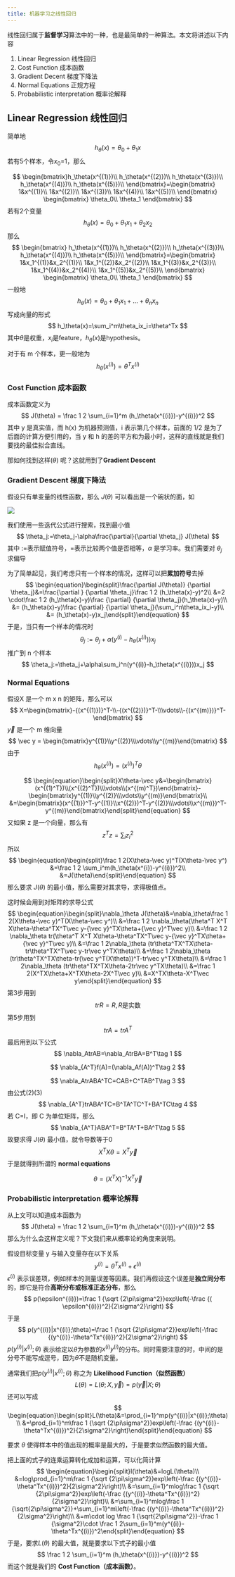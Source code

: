 ```yaml
---
title: 机器学习之线性回归
---
```


线性回归属于**监督学习**算法中的一种，也是最简单的一种算法。本文将讲述以下内容

1. Linear Regression 线性回归
2. Cost Function 成本函数
3. Gradient Decent 梯度下降法
4. Normal Equations 正规方程
5. Probabilistic interpretation 概率论解释

## Linear Regression 线性回归

简单地
$$
h_\theta(x)=\theta_0+\theta_1x
$$
若有5个样本，令$x_0$=1，那么

$$
\begin{bmatrix}h_\theta(x^{(1)})\\
h_\theta(x^{(2)})\\
h_\theta(x^{(3)})\\
h_\theta(x^{(4)})\\
h_\theta(x^{(5)})\\
\end{bmatrix}=\begin{bmatrix}
1&x^{(1)}\\
1&x^{(2)}\\
1&x^{(3)}\\
1&x^{(4)}\\
1&x^{(5)}\\
\end{bmatrix}
\begin{bmatrix}
\theta_0\\
\theta_1
\end{bmatrix}
$$
若有2个变量
$$
h_\theta(x)=\theta_0+\theta_1x_1+\theta_2x_2
$$
那么
$$
\begin{bmatrix}
h_\theta(x^{(1)})\\
h_\theta(x^{(2)})\\
h_\theta(x^{(3)})\\
h_\theta(x^{(4)})\\
h_\theta(x^{(5)})\\
\end{bmatrix}=\begin{bmatrix}
1&x_1^{(1)}&x_2^{(1)}\\
1&x_1^{(2)}&x_2^{(2)}\\
1&x_1^{(3)}&x_2^{(3)}\\
1&x_1^{(4)}&x_2^{(4)}\\
1&x_1^{(5)}&x_2^{(5)}\\
\end{bmatrix}
\begin{bmatrix}
\theta_0\\
\theta_1
\end{bmatrix}
$$
一般地
$$
h_\theta(x) = \theta_0 + \theta_1x_1+...+\theta_nx_n
$$
写成向量的形式
$$
h_\theta(x)=\sum_i^m\theta_ix_i=\theta^Tx
$$
其中$\theta$是权重，$x_i$是feature，$h_\theta(x)$是hypothesis。

对于有 m 个样本，更一般地为
$$
h_\theta(x^{(i)})=\theta^Tx^{(i)}
$$

### Cost Function 成本函数

成本函数定义为
$$
J(\theta) = \frac 1 2 \sum_{i=1}^m (h_\theta(x^{(i)})-y^{(i)})^2
$$
其中 y 是真实值，而 h(x) 为机器预测值，i 表示第几个样本，前面的 1/2 是为了后面的计算方便引用的，当 y 和 h 的差的平方和为最小时，这样的直线就是我们要找的最佳拟合直线。

那如何找到这样$(\theta)$ 呢？这就用到了**Gradient Descent**

### Gradient Descent 梯度下降法

假设只有单变量的线性函数，那么 $J(\theta)$ 可以看出是一个碗状的面，如

![](http://angrycode.qiniudn.com/1346902099_4852.png)



我们使用一些迭代公式进行搜索，找到最小值
$$
\theta_j:=\theta_j-\alpha\frac{\partial}{\partial \theta_j} J(\theta)
$$
其中 :=表示赋值符号，=表示比较两个值是否相等，$\alpha$ 是学习率。我们需要对 $\theta_j$ 求偏导

为了简单起见，我们考虑只有一个样本的情况，这样可以把**累加符号**去掉
$$
\begin{equation}\begin{split}\frac{\partial J(\theta)} {\partial \theta_j}&=\frac{\partial } {\partial \theta_j}\frac 1 2 (h_\theta(x)-y)^2\\
&=2 \cdot\frac 1 2 (h_\theta(x)-y)\frac {\partial} {\partial \theta_j}(h_\theta(x)-y)\\
&= (h_\theta(x)-y)\frac {\partial} {\partial \theta_j}(\sum_i^n\theta_ix_i-y)\\
&= (h_\theta(x)-y)x_j\end{split}\end{equation}
$$
于是，当只有一个样本的情况时
$$
\theta_j:=\theta_j+\alpha(y^{(i)}-h_\theta(x^{(i)}))x_j
$$
推广到 n 个样本
$$
\theta_j:=\theta_j+\alpha\sum_i^n(y^{(i)}-h_\theta(x^{(i)}))x_j
$$
### Normal Equations

假设X 是一个 m x n 的矩阵，那么可以
$$
X=\begin{bmatrix}-{(x^{(1)})}^T-\\-{(x^{(2)})}^T-\\\vdots\\-{(x^{(m)})}^T-\end{bmatrix}
$$
$\vec y$ 是一个 m 维向量
$$
\vec y = \begin{bmatrix}y^{(1)}\\y^{(2)}\\\vdots\\y^{(m)}\end{bmatrix}
$$
由于
$$
h_\theta(x^{(i)})=(x^{(i)})^T\theta
$$

$$
\begin{equation}\begin{split}X\theta-\vec y&=\begin{bmatrix}(x^{(1)^T})\\(x^{(2)^T})\\\vdots\\(x^{(m)^T})\end{bmatrix}-\begin{bmatrix}y^{(1)}\\y^{(2)}\\\vdots\\y^{(m)}\end{bmatrix}\\
&=\begin{bmatrix}(x^{(1)})^T-y^{(1)}\\x^{(2)})^T-y^{(2)}\\\vdots\\x^{(m)})^T-y^{(m)}\end{bmatrix}\end{split}\end{equation}
$$
又如果 z 是一个向量，那么有
$$
z^Tz=\sum_iz_i^2
$$
所以
$$
\begin{equation}\begin{split}\frac 1 2(X\theta-\vec y)^T(X\theta-\vec y^)
&=\frac 1 2 \sum_i^m(h_\theta(x^{i})-y^{(i)})^2\\
&=J(\theta)\end{split}\end{equation}
$$
那么要求 $J(\theta)$ 的最小值，那么需要对其求导，求得极值点。

这时候会用到对矩阵的求导公式
$$
\begin{equation}\begin{split}\nabla_\theta J(\theta)&=\nabla_\theta\frac 1 2(X\theta-\vec y)^T(X\theta-\vec y^)\\
&=\frac 1 2 \nabla_\theta(\theta^T X^T X\theta-\theta^TX^T\vec y-{\vec y}^TX\theta+{\vec y}^T\vec y)\\
&=\frac 1 2 \nabla_\theta tr(\theta^T X^T X\theta-\theta^TX^T\vec y-{\vec y}^TX\theta+{\vec y}^T\vec y)\\
&=\frac 1 2\nabla_\theta (tr\theta^TX^TX\theta-tr\theta^TX^T\vec y-tr\vec y^TX\theta)\\
&=\frac 1 2\nabla_\theta (tr\theta^TX^TX\theta-tr(\vec y^T(X\theta))^T-tr\vec y^TX\theta)\\
&=\frac 1 2\nabla_\theta (tr\theta^TX^TX\theta-2tr\vec y^TX\theta)\\
&=\frac 1 2(X^TX\theta+X^TX\theta-2X^T\vec y)\\
&=X^TX\theta-X^T\vec y\end{split}\end{equation}
$$
第3步用到
$$
trR=R,\text {$R$是实数}
$$
第5步用到
$$
 trA=trA^T
$$
最后用到以下公式
$$
\nabla_AtrAB=\nabla_AtrBA=B^T\tag 1
$$

$$
\nabla_{A^T}f(A)=(\nabla_Af(A))^T\tag 2
$$

$$
\nabla_AtrABA^TC=CAB+C^TAB^T\tag 3
$$
由公式(2)(3)
$$
\nabla_{A^T}trABA^TC=B^TA^TC^T+BA^TC\tag 4
$$
若 C=I，即 C 为单位矩阵，那么
$$
\nabla_{A^T}ABA^T=B^TA^T+BA^T\tag 5
$$
 故要求得 $J(\theta)$ 最小值，就令导数等于0
$$
X^TX\theta=X^T\vec y
$$
于是就得到所谓的 **normal equations**

$$
\theta=(X^TX)^{-1}X^T\vec y
$$
### Probabilistic interpretation 概率论解释

从上文可以知道成本函数为
$$
J(\theta) = \frac 1 2 \sum_{i=1}^m (h_\theta(x^{(i)})-y^{(i)})^2
$$
那么为什么会这样定义呢？下文我们来从概率论的角度来说明。

假设目标变量 y 与输入变量存在以下关系
$$
y^{(i)}=\theta^Tx^{(i)}+\epsilon^{(i)}
$$
$\epsilon^{(i)}$ 表示误差项，例如样本的测量误差等因素。我们再假设这个误差是**独立同分布**的，即它是符合**高斯分布或标准正态分布**，那么
$$
p(\epsilon^{(i)})=\frac 1 {\sqrt {2\pi\sigma^2}}exp\left(-\frac {( \epsilon^{(i)})^2}{2\sigma^2}\right)
$$
于是
$$
p(y^{(i)}|x^{(i)};\theta)=\frac 1 {\sqrt {2\pi\sigma^2}}exp\left(-\frac {(y^{(i)}-\theta^Tx^{(i)})^2}{2\sigma^2}\right)
$$
$p(y^{(i)}|x^{(i)};\theta)$ 表示给定以$\theta$为参数的$x^{(i)} y^{(i)}$的分布。同时需要注意的时，中间的是分号不能写成逗号，因为$\theta$不是随机变量。

通常我们把$p(y^{(i)}|x^{(i)};\theta)$ 称之为 **Likelihood Function（似然函数）**
$$
L(\theta)=L(\theta;X,\vec y)=p(\vec y|X;\theta)
$$
还可以写成
$$
\begin{equation}\begin{split}L(\theta)&=\prod_{i=1}^mp(y^{(i)}|x^{(i)};\theta)\\
&=\prod_{i=1}^m\frac 1 {\sqrt {2\pi\sigma^2}}exp\left(-\frac {(y^{(i)}-\theta^Tx^{(i)})^2}{2\sigma^2}\right)\end{split}\end{equation}
$$

要求 $\theta$ 使得样本中的值出现的概率是最大的，于是要求似然函数的最大值。

把上面的式子的连乘运算转化成加和运算，可以化简计算
$$
\begin{equation}\begin{split}l(\theta)&=logL(\theta)\\
&=log\prod_{i=1}^m\frac 1 {\sqrt {2\pi\sigma^2}}exp\left(-\frac {(y^{(i)}-\theta^Tx^{(i)})^2}{2\sigma^2}\right)\\
&=\sum_{i=1}^mlog\frac 1 {\sqrt {2\pi\sigma^2}}exp\left(-\frac {(y^{(i)}-\theta^Tx^{(i)})^2}{2\sigma^2}\right)\\
&=\sum_{i=1}^mlog\frac 1 {\sqrt{2\pi\sigma^2}}+\sum_{i=1}^m\left(-\frac {(y^{(i)}-\theta^Tx^{(i)})^2}{2\sigma^2}\right)\\
&=m\cdot log \frac 1 {\sqrt{2\pi\sigma^2}}-\frac 1 {\sigma^2}\cdot \frac 1 2\sum_{i=1}^m(y^{(i)}-\theta^Tx^{(i)})^2\end{split}\end{equation}
$$
于是，要求$L(\theta)$ 的最大值，就是要求以下式子的最小值
$$
\frac 1 2 \sum_{i=1}^m (h_\theta(x^{(i)})-y^{(i)})^2
$$
而这个就是我们的 **Cost Function（成本函数）**。

<script type="text/javascript" src="http://cdn.mathjax.org/mathjax/latest/MathJax.js?config=TeX-AMS-MML_HTMLorMML"/>